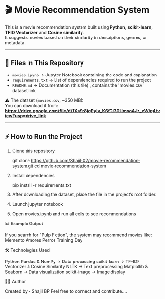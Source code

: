 # 🎬 Movie Recommendation System

This is a movie recommendation system built using **Python**, **scikit-learn**, **TFID Vectorizer** and **Cosine similarity**.  
It suggests movies based on their similarity in descriptions, genres, or metadata.

---

## 📂 Files in This Repository
- `movies.ipynb` → Jupyter Notebook containing the code and explanation
- `requirements.txt` → List of dependencies required to run the project
- `README.md` → Documentation (this file) , contains the 'movies.csv' dataset link

⚠️ The dataset (`movies.csv`, ~350 MB):  
You can download it from: **https://drive.google.com/file/d/1Xs9r8jgPyIv_K6fCi30UmsoAJz_xWig4/view?usp=drive_link**  

---

## ⚡ How to Run the Project

1. Clone this repository:
   
   git clone https://github.com/Shajil-02/movie-recommendation-system.git
   cd movie-recommendation-system
   
2. Install dependencies:

   pip install -r requirements.txt
   
3. After downloading the dataset, place the file in the project’s root folder.
4. Launch jupyter notebook
5. Open movies.ipynb and run all cells to see recommendations

📊 Example Output

If you search for "Pulp Fiction", the system may recommend movies like:
Memento
Amores Perros
Training Day

🛠 Technologies Used

Python
Pandas & NumPy → Data processing
scikit-learn → TF-IDF Vectorizer & Cosine Similarity
NLTK → Text preprocessing
Matplotlib & Seaborn → Data visualization
scikit-image → Image display

👨‍💻 Author

Created by - Shajil BP
Feel free to connect and contribute....
